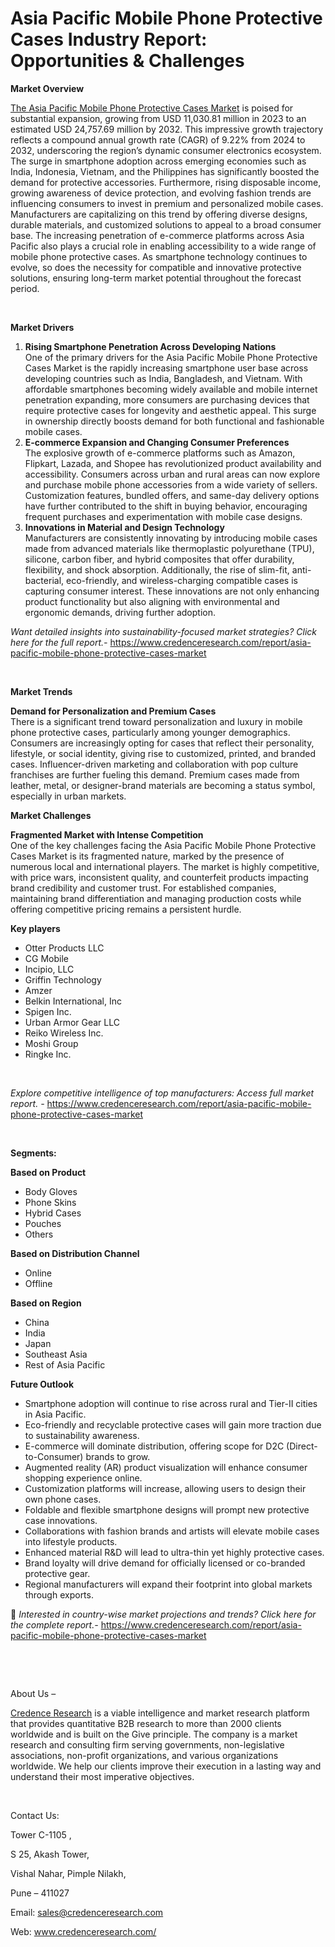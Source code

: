 # Asia Pacific Mobile Phone Protective Cases Industry Report: Opportunities & Challenges


<p><strong>Market Overview</strong></p>
<p><a href="https://www.credenceresearch.com/report/asia-pacific-mobile-phone-protective-cases-market">The Asia Pacific Mobile Phone Protective Cases Market</a> is poised for substantial expansion, growing from USD 11,030.81 million in 2023 to an estimated USD 24,757.69 million by 2032. This impressive growth trajectory reflects a compound annual growth rate (CAGR) of 9.22% from 2024 to 2032, underscoring the region&rsquo;s dynamic consumer electronics ecosystem. The surge in smartphone adoption across emerging economies such as India, Indonesia, Vietnam, and the Philippines has significantly boosted the demand for protective accessories. Furthermore, rising disposable income, growing awareness of device protection, and evolving fashion trends are influencing consumers to invest in premium and personalized mobile cases. Manufacturers are capitalizing on this trend by offering diverse designs, durable materials, and customized solutions to appeal to a broad consumer base. The increasing penetration of e-commerce platforms across Asia Pacific also plays a crucial role in enabling accessibility to a wide range of mobile phone protective cases. As smartphone technology continues to evolve, so does the necessity for compatible and innovative protective solutions, ensuring long-term market potential throughout the forecast period.</p>
<p><strong>&nbsp;</strong></p>
<p><strong>Market Drivers</strong></p>
<ol>
<li><strong> Rising Smartphone Penetration Across Developing Nations</strong><br data-start="1352" data-end="1355" /> One of the primary drivers for the Asia Pacific Mobile Phone Protective Cases Market is the rapidly increasing smartphone user base across developing countries such as India, Bangladesh, and Vietnam. With affordable smartphones becoming widely available and mobile internet penetration expanding, more consumers are purchasing devices that require protective cases for longevity and aesthetic appeal. This surge in ownership directly boosts demand for both functional and fashionable mobile cases.</li>
<li data-start="1854" data-end="2396"><strong data-start="1854" data-end="1915"> E-commerce Expansion and Changing Consumer Preferences</strong><br data-start="1915" data-end="1918" /> The explosive growth of e-commerce platforms such as Amazon, Flipkart, Lazada, and Shopee has revolutionized product availability and accessibility. Consumers across urban and rural areas can now explore and purchase mobile phone accessories from a wide variety of sellers. Customization features, bundled offers, and same-day delivery options have further contributed to the shift in buying behavior, encouraging frequent purchases and experimentation with mobile case designs.</li>
<li data-start="2398" data-end="2980"><strong data-start="2398" data-end="2450"> Innovations in Material and Design Technology</strong><br data-start="2450" data-end="2453" /> Manufacturers are consistently innovating by introducing mobile cases made from advanced materials like thermoplastic polyurethane (TPU), silicone, carbon fiber, and hybrid composites that offer durability, flexibility, and shock absorption. Additionally, the rise of slim-fit, anti-bacterial, eco-friendly, and wireless-charging compatible cases is capturing consumer interest. These innovations are not only enhancing product functionality but also aligning with environmental and ergonomic demands, driving further adoption.</li>
</ol>
<p><em>Want detailed insights into sustainability-focused market strategies? Click here for the full report.- </em><a href="https://www.credenceresearch.com/report/asia-pacific-mobile-phone-protective-cases-market">https://www.credenceresearch.com/report/asia-pacific-mobile-phone-protective-cases-market</a></p>
<p>&nbsp;</p>
<p><strong>Market Trends</strong></p>
<p><strong>Demand for Personalization and Premium Cases</strong><br /> There is a significant trend toward personalization and luxury in mobile phone protective cases, particularly among younger demographics. Consumers are increasingly opting for cases that reflect their personality, lifestyle, or social identity, giving rise to customized, printed, and branded cases. Influencer-driven marketing and collaboration with pop culture franchises are further fueling this demand. Premium cases made from leather, metal, or designer-brand materials are becoming a status symbol, especially in urban markets.</p>
<p><strong>Market Challenges</strong></p>
<p><strong>Fragmented Market with Intense Competition</strong><br data-start="3669" data-end="3672" /> One of the key challenges facing the Asia Pacific Mobile Phone Protective Cases Market is its fragmented nature, marked by the presence of numerous local and international players. The market is highly competitive, with price wars, inconsistent quality, and counterfeit products impacting brand credibility and customer trust. For established companies, maintaining brand differentiation and managing production costs while offering competitive pricing remains a persistent hurdle.</p>
<p><strong>Key players</strong></p>
<ul>
<li>Otter Products LLC</li>
<li>CG Mobile</li>
<li>Incipio, LLC</li>
<li>Griffin Technology</li>
<li>Amzer</li>
<li>Belkin International, Inc</li>
<li>Spigen Inc.</li>
<li>Urban Armor Gear LLC</li>
<li>Reiko Wireless Inc.</li>
<li>Moshi Group</li>
<li>Ringke Inc.</li>
</ul>
<p><strong>&nbsp;</strong></p>
<p><em>Explore competitive intelligence of top manufacturers: Access full market report. - </em><a href="https://www.credenceresearch.com/report/asia-pacific-mobile-phone-protective-cases-market">https://www.credenceresearch.com/report/asia-pacific-mobile-phone-protective-cases-market</a></p>
<p>&nbsp;</p>
<p><strong>Segments:</strong></p>
<p><strong>Based on Product</strong></p>
<ul>
<li>Body Gloves</li>
<li>Phone Skins</li>
<li>Hybrid Cases</li>
<li>Pouches</li>
<li>Others</li>
</ul>
<p><strong>Based on Distribution Channel</strong></p>
<ul>
<li>Online</li>
<li>Offline</li>
</ul>
<p><strong>Based on Region</strong></p>
<ul>
<li>China</li>
<li>India</li>
<li>Japan</li>
<li>Southeast Asia</li>
<li>Rest of Asia Pacific</li>
</ul>
<p><strong>Future Outlook </strong></p>
<ul>
<li>Smartphone adoption will continue to rise across rural and Tier-II cities in Asia Pacific.</li>
<li>Eco-friendly and recyclable protective cases will gain more traction due to sustainability awareness.</li>
<li>E-commerce will dominate distribution, offering scope for D2C (Direct-to-Consumer) brands to grow.</li>
<li>Augmented reality (AR) product visualization will enhance consumer shopping experience online.</li>
<li>Customization platforms will increase, allowing users to design their own phone cases.</li>
<li>Foldable and flexible smartphone designs will prompt new protective case innovations.</li>
<li>Collaborations with fashion brands and artists will elevate mobile cases into lifestyle products.</li>
<li>Enhanced material R&amp;D will lead to ultra-thin yet highly protective cases.</li>
<li>Brand loyalty will drive demand for officially licensed or co-branded protective gear.</li>
<li>Regional manufacturers will expand their footprint into global markets through exports.</li>
</ul>
<p>📌 <em>Interested in country-wise market projections and trends? Click here for the complete report.- </em><a href="https://www.credenceresearch.com/report/asia-pacific-mobile-phone-protective-cases-market">https://www.credenceresearch.com/report/asia-pacific-mobile-phone-protective-cases-market</a></p>
<p>&nbsp;</p>
<p>&nbsp;</p>
<p>About Us &ndash;</p>
<p><a href="https://www.credenceresearch.com/">Credence Research</a> is a viable intelligence and market research platform that provides quantitative B2B research to more than 2000 clients worldwide and is built on the Give principle. The company is a market research and consulting firm serving governments, non-legislative associations, non-profit organizations, and various organizations worldwide. We help our clients improve their execution in a lasting way and understand their most imperative objectives.</p>
<p>&nbsp;</p>
<p>Contact Us:</p>
<p>Tower C-1105 ,</p>
<p>S 25, Akash Tower,</p>
<p>Vishal Nahar, Pimple Nilakh,</p>
<p>Pune &ndash; 411027</p>
<p>Email: <a href="mailto:sales@credenceresearch.com">sales@credenceresearch.com</a></p>
<p>Web: <a href="http://www.credenceresearch.com/">www.credenceresearch.com/</a></p>
<p>&nbsp;</p>
